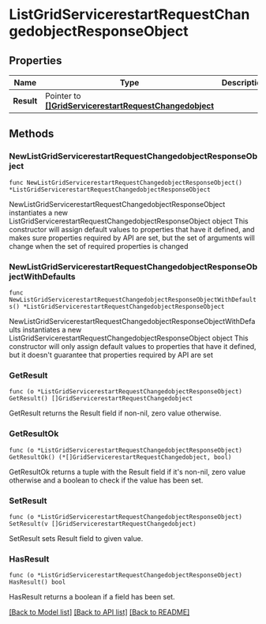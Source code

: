 # ListGridServicerestartRequestChangedobjectResponseObject

## Properties

Name | Type | Description | Notes
------------ | ------------- | ------------- | -------------
**Result** | Pointer to [**[]GridServicerestartRequestChangedobject**](GridServicerestartRequestChangedobject.md) |  | [optional] 

## Methods

### NewListGridServicerestartRequestChangedobjectResponseObject

`func NewListGridServicerestartRequestChangedobjectResponseObject() *ListGridServicerestartRequestChangedobjectResponseObject`

NewListGridServicerestartRequestChangedobjectResponseObject instantiates a new ListGridServicerestartRequestChangedobjectResponseObject object
This constructor will assign default values to properties that have it defined,
and makes sure properties required by API are set, but the set of arguments
will change when the set of required properties is changed

### NewListGridServicerestartRequestChangedobjectResponseObjectWithDefaults

`func NewListGridServicerestartRequestChangedobjectResponseObjectWithDefaults() *ListGridServicerestartRequestChangedobjectResponseObject`

NewListGridServicerestartRequestChangedobjectResponseObjectWithDefaults instantiates a new ListGridServicerestartRequestChangedobjectResponseObject object
This constructor will only assign default values to properties that have it defined,
but it doesn't guarantee that properties required by API are set

### GetResult

`func (o *ListGridServicerestartRequestChangedobjectResponseObject) GetResult() []GridServicerestartRequestChangedobject`

GetResult returns the Result field if non-nil, zero value otherwise.

### GetResultOk

`func (o *ListGridServicerestartRequestChangedobjectResponseObject) GetResultOk() (*[]GridServicerestartRequestChangedobject, bool)`

GetResultOk returns a tuple with the Result field if it's non-nil, zero value otherwise
and a boolean to check if the value has been set.

### SetResult

`func (o *ListGridServicerestartRequestChangedobjectResponseObject) SetResult(v []GridServicerestartRequestChangedobject)`

SetResult sets Result field to given value.

### HasResult

`func (o *ListGridServicerestartRequestChangedobjectResponseObject) HasResult() bool`

HasResult returns a boolean if a field has been set.


[[Back to Model list]](../README.md#documentation-for-models) [[Back to API list]](../README.md#documentation-for-api-endpoints) [[Back to README]](../README.md)


